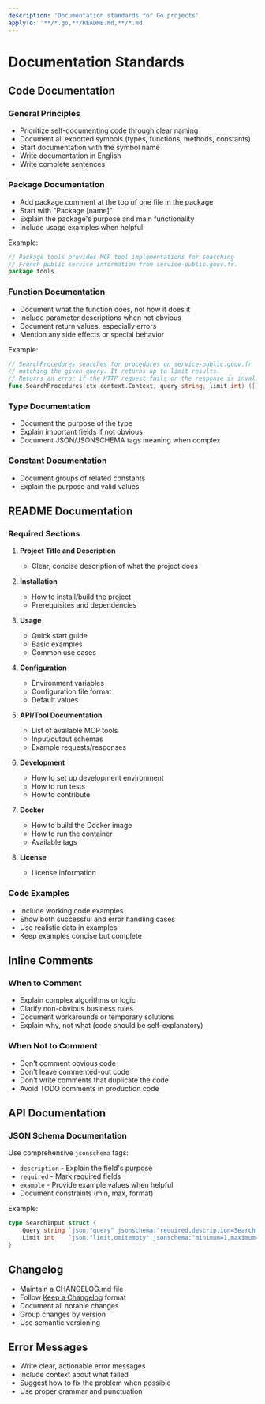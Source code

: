 ```yaml
---
description: 'Documentation standards for Go projects'
applyTo: '**/*.go,**/README.md,**/*.md'
---
```


# Documentation Standards

## Code Documentation

### General Principles

- Prioritize self-documenting code through clear naming
- Document all exported symbols (types, functions, methods, constants)
- Start documentation with the symbol name
- Write documentation in English
- Write complete sentences

### Package Documentation

- Add package comment at the top of one file in the package
- Start with "Package [name]"
- Explain the package's purpose and main functionality
- Include usage examples when helpful

Example:
```go
// Package tools provides MCP tool implementations for searching
// French public service information from service-public.gouv.fr.
package tools
```

### Function Documentation

- Document what the function does, not how it does it
- Include parameter descriptions when not obvious
- Document return values, especially errors
- Mention any side effects or special behavior

Example:
```go
// SearchProcedures searches for procedures on service-public.gouv.fr
// matching the given query. It returns up to limit results.
// Returns an error if the HTTP request fails or the response is invalid.
func SearchProcedures(ctx context.Context, query string, limit int) ([]Result, error)
```

### Type Documentation

- Document the purpose of the type
- Explain important fields if not obvious
- Document JSON/JSONSCHEMA tags meaning when complex

### Constant Documentation

- Document groups of related constants
- Explain the purpose and valid values

## README Documentation

### Required Sections

1. **Project Title and Description**
   - Clear, concise description of what the project does
   
2. **Installation**
   - How to install/build the project
   - Prerequisites and dependencies
   
3. **Usage**
   - Quick start guide
   - Basic examples
   - Common use cases
   
4. **Configuration**
   - Environment variables
   - Configuration file format
   - Default values
   
5. **API/Tool Documentation**
   - List of available MCP tools
   - Input/output schemas
   - Example requests/responses

6. **Development**
   - How to set up development environment
   - How to run tests
   - How to contribute

7. **Docker**
   - How to build the Docker image
   - How to run the container
   - Available tags

8. **License**
   - License information

### Code Examples

- Include working code examples
- Show both successful and error handling cases
- Use realistic data in examples
- Keep examples concise but complete

## Inline Comments

### When to Comment

- Explain complex algorithms or logic
- Clarify non-obvious business rules
- Document workarounds or temporary solutions
- Explain why, not what (code should be self-explanatory)

### When Not to Comment

- Don't comment obvious code
- Don't leave commented-out code
- Don't write comments that duplicate the code
- Avoid TODO comments in production code

## API Documentation

### JSON Schema Documentation

Use comprehensive `jsonschema` tags:
- `description` - Explain the field's purpose
- `required` - Mark required fields
- `example` - Provide example values when helpful
- Document constraints (min, max, format)

Example:
```go
type SearchInput struct {
    Query string `json:"query" jsonschema:"required,description=Search query for procedures,example=carte d'identité"`
    Limit int    `json:"limit,omitempty" jsonschema:"minimum=1,maximum=100,description=Maximum number of results,default=10"`
}
```

## Changelog

- Maintain a CHANGELOG.md file
- Follow [Keep a Changelog](https://keepachangelog.com/) format
- Document all notable changes
- Group changes by version
- Use semantic versioning

## Error Messages

- Write clear, actionable error messages
- Include context about what failed
- Suggest how to fix the problem when possible
- Use proper grammar and punctuation
